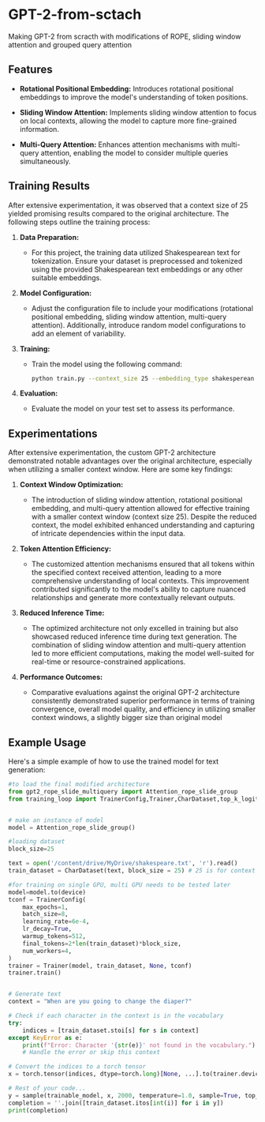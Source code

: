 # GPT-2-from-sctach
Making GPT-2 from scracth with modifications of ROPE, sliding window attention and grouped query attention<br>
## Features

- **Rotational Positional Embedding:** Introduces rotational positional embeddings to improve the model's understanding of token positions.

- **Sliding Window Attention:** Implements sliding window attention to focus on local contexts, allowing the model to capture more fine-grained information.

- **Multi-Query Attention:** Enhances attention mechanisms with multi-query attention, enabling the model to consider multiple queries simultaneously.

## Training Results

After extensive experimentation, it was observed that a context size of 25 yielded promising results compared to the original architecture. The following steps outline the training process:

1. **Data Preparation:**
   - For this project, the training data utilized Shakespearean text for tokenization. Ensure your dataset is preprocessed and tokenized using the provided Shakespearean text embeddings or any other suitable embeddings.

2. **Model Configuration:**
   - Adjust the configuration file to include your modifications (rotational positional embedding, sliding window attention, multi-query attention). Additionally, introduce random model configurations to add an element of variability.

3. **Training:**
   - Train the model using the following command:
     ```bash
     python train.py --context_size 25 --embedding_type shakesperean --random_config --other_parameters...
     ```

4. **Evaluation:**
   - Evaluate the model on your test set to assess its performance.

## Experimentations

After extensive experimentation, the custom GPT-2 architecture demonstrated notable advantages over the original architecture, especially when utilizing a smaller context window. Here are some key findings:

1. **Context Window Optimization:**
   - The introduction of sliding window attention, rotational positional embedding, and multi-query attention allowed for effective training with a smaller context window (context size 25). Despite the reduced context, the model exhibited enhanced understanding and capturing of intricate dependencies within the input data.

2. **Token Attention Efficiency:**
   - The customized attention mechanisms ensured that all tokens within the specified context received attention, leading to a more comprehensive understanding of local contexts. This improvement contributed significantly to the model's ability to capture nuanced relationships and generate more contextually relevant outputs.

3. **Reduced Inference Time:**
   - The optimized architecture not only excelled in training but also showcased reduced inference time during text generation. The combination of sliding window attention and multi-query attention led to more efficient computations, making the model well-suited for real-time or resource-constrained applications.

4. **Performance Outcomes:**
   - Comparative evaluations against the original GPT-2 architecture consistently demonstrated superior performance in terms of training convergence, overall model quality, and efficiency in utilizing smaller context windows, a slightly bigger size than original model

## Example Usage

Here's a simple example of how to use the trained model for text generation:

```python
#to load the final modified architecture
from gpt2_rope_slide_multiquery import Attention_rope_slide_group
from training_loop import TrainerConfig,Trainer,CharDataset,top_k_logits,sample


# make an instance of model
model = Attention_rope_slide_group()

#loading dataset
block_size=25

text = open('/content/drive/MyDrive/shakespeare.txt', 'r').read()
train_dataset = CharDataset(text, block_size = 25) # 25 is for context storing

#for training on single GPU, multi GPU needs to be tested later
model=model.to(device)
tconf = TrainerConfig(
    max_epochs=1,
    batch_size=8,
    learning_rate=6e-4,
    lr_decay=True,
    warmup_tokens=512,
    final_tokens=2*len(train_dataset)*block_size,
    num_workers=4,
)
trainer = Trainer(model, train_dataset, None, tconf)
trainer.train()


# Generate text
context = "When are you going to change the diaper?"

# Check if each character in the context is in the vocabulary
try:
    indices = [train_dataset.stoi[s] for s in context]
except KeyError as e:
    print(f"Error: Character '{str(e)}' not found in the vocabulary.")
    # Handle the error or skip this context

# Convert the indices to a torch tensor
x = torch.tensor(indices, dtype=torch.long)[None, ...].to(trainer.device)

# Rest of your code...
y = sample(trainable_model, x, 2000, temperature=1.0, sample=True, top_k=10)[0]
completion = ''.join([train_dataset.itos[int(i)] for i in y])
print(completion)
